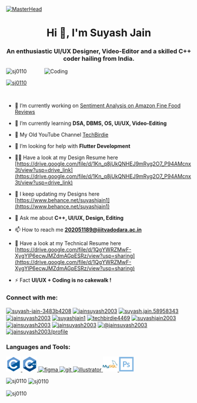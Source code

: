 [![MasterHead](https://drive.google.com/file/d/1mTKOfGVtVLGlHkvge9pVyPX8Db-zeAJf/view?usp=sharing)](https://www.linkedin.com/in/suyash-jain-3483b4208/)
<h1 align="center">Hi 👋, I'm Suyash Jain</h1>
<h3 align="center">An enthusiastic UI/UX Designer, Video-Editor and a skilled C++ coder hailing from India.</h3>
<img align="right" alt="Coding" width="400" src="https://cdn.dribbble.com/users/1162077/screenshots/3848914/programmer.gif">
<p align="left"> <img src="https://komarev.com/ghpvc/?username=sj0110&label=Profile%20views&color=0e75b6&style=flat" alt="sj0110" /> </p>

<p align="left"> <a href="https://github.com/ryo-ma/github-profile-trophy"><img src="https://github-profile-trophy.vercel.app/?username=sj0110" alt="sj0110" /></a> </p>

<p align="left"> <a href="https://twitter.com/" target="blank"><img src="https://img.shields.io/twitter/follow/?logo=twitter&style=for-the-badge" alt="" /></a> </p>

- 🔭 I’m currently working on [Sentiment Analysis on Amazon Fine Food Reviews](https://www.kaggle.com/code/jainsuyash2003/summer-internship)

- 🌱 I’m currently learning **DSA, DBMS, OS, UI/UX, Video-Editing**

- 👯 My Old YouTube Channel [TechBirdie](https://www.youtube.com/@techbirdie4469)

- 🤝 I’m looking for help with **Flutter Development**

- 👨‍💻 Have a look at my Design Resume here [https://drive.google.com/file/d/1Kn_q8jUkQNHEJ9mRyg2O7_P94AMcnx3t/view?usp=drive_link](https://drive.google.com/file/d/1Kn_q8jUkQNHEJ9mRyg2O7_P94AMcnx3t/view?usp=drive_link)

- 📝 I keep updating my Designs here [https://www.behance.net/suyashjain1](https://www.behance.net/suyashjain1)

- 💬 Ask me about **C++, UI/UX, Design, Editing**

- 📫 How to reach me **202051189@iiitvadodara.ac.in**

- 📄 Have a look at my Technical Resume here [https://drive.google.com/file/d/1QgYWRZMwF-XygYlP6ecwJMZdmAGpESRz/view?usp=sharing](https://drive.google.com/file/d/1QgYWRZMwF-XygYlP6ecwJMZdmAGpESRz/view?usp=sharing)

- ⚡ Fact **UI/UX + Coding is no cakewalk !**

<h3 align="left">Connect with me:</h3>
<p align="left">
<a href="https://linkedin.com/in/suyash-jain-3483b4208" target="blank"><img align="center" src="https://raw.githubusercontent.com/rahuldkjain/github-profile-readme-generator/master/src/images/icons/Social/linked-in-alt.svg" alt="suyash-jain-3483b4208" height="30" width="40" /></a>
<a href="https://kaggle.com/jainsuyash2003" target="blank"><img align="center" src="https://raw.githubusercontent.com/rahuldkjain/github-profile-readme-generator/master/src/images/icons/Social/kaggle.svg" alt="jainsuyash2003" height="30" width="40" /></a>
<a href="https://fb.com/suyash.jain.58958343" target="blank"><img align="center" src="https://raw.githubusercontent.com/rahuldkjain/github-profile-readme-generator/master/src/images/icons/Social/facebook.svg" alt="suyash.jain.58958343" height="30" width="40" /></a>
<a href="https://instagram.com/jainsuyash2003" target="blank"><img align="center" src="https://raw.githubusercontent.com/rahuldkjain/github-profile-readme-generator/master/src/images/icons/Social/instagram.svg" alt="jainsuyash2003" height="30" width="40" /></a>
<a href="https://www.behance.net/suyashjain1" target="blank"><img align="center" src="https://raw.githubusercontent.com/rahuldkjain/github-profile-readme-generator/master/src/images/icons/Social/behance.svg" alt="suyashjain1" height="30" width="40" /></a>
<a href="https://www.youtube.com/c/techbirdie4469" target="blank"><img align="center" src="https://raw.githubusercontent.com/rahuldkjain/github-profile-readme-generator/master/src/images/icons/Social/youtube.svg" alt="techbirdie4469" height="30" width="40" /></a>
<a href="https://www.codechef.com/users/suyashjain2003" target="blank"><img align="center" src="https://cdn.jsdelivr.net/npm/simple-icons@3.1.0/icons/codechef.svg" alt="suyashjain2003" height="30" width="40" /></a>
<a href="https://www.hackerrank.com/jainsuyash2003" target="blank"><img align="center" src="https://raw.githubusercontent.com/rahuldkjain/github-profile-readme-generator/master/src/images/icons/Social/hackerrank.svg" alt="jainsuyash2003" height="30" width="40" /></a>
<a href="https://www.leetcode.com/jainsuyash2003" target="blank"><img align="center" src="https://raw.githubusercontent.com/rahuldkjain/github-profile-readme-generator/master/src/images/icons/Social/leet-code.svg" alt="jainsuyash2003" height="30" width="40" /></a>
<a href="https://www.hackerearth.com/@jainsuyash2003" target="blank"><img align="center" src="https://raw.githubusercontent.com/rahuldkjain/github-profile-readme-generator/master/src/images/icons/Social/hackerearth.svg" alt="@jainsuyash2003" height="30" width="40" /></a>
<a href="https://auth.geeksforgeeks.org/user/jainsuyash2003/profile" target="blank"><img align="center" src="https://raw.githubusercontent.com/rahuldkjain/github-profile-readme-generator/master/src/images/icons/Social/geeks-for-geeks.svg" alt="jainsuyash2003/profile" height="30" width="40" /></a>
</p>

<h3 align="left">Languages and Tools:</h3>
<p align="left"> <a href="https://www.cprogramming.com/" target="_blank" rel="noreferrer"> <img src="https://raw.githubusercontent.com/devicons/devicon/master/icons/c/c-original.svg" alt="c" width="40" height="40"/> </a> <a href="https://www.w3schools.com/cpp/" target="_blank" rel="noreferrer"> <img src="https://raw.githubusercontent.com/devicons/devicon/master/icons/cplusplus/cplusplus-original.svg" alt="cplusplus" width="40" height="40"/> </a> <a href="https://www.figma.com/" target="_blank" rel="noreferrer"> <img src="https://www.vectorlogo.zone/logos/figma/figma-icon.svg" alt="figma" width="40" height="40"/> </a> <a href="https://git-scm.com/" target="_blank" rel="noreferrer"> <img src="https://www.vectorlogo.zone/logos/git-scm/git-scm-icon.svg" alt="git" width="40" height="40"/> </a> <a href="https://www.adobe.com/in/products/illustrator.html" target="_blank" rel="noreferrer"> <img src="https://www.vectorlogo.zone/logos/adobe_illustrator/adobe_illustrator-icon.svg" alt="illustrator" width="40" height="40"/> </a> <a href="https://www.mysql.com/" target="_blank" rel="noreferrer"> <img src="https://raw.githubusercontent.com/devicons/devicon/master/icons/mysql/mysql-original-wordmark.svg" alt="mysql" width="40" height="40"/> </a> <a href="https://www.photoshop.com/en" target="_blank" rel="noreferrer"> <img src="https://raw.githubusercontent.com/devicons/devicon/master/icons/photoshop/photoshop-line.svg" alt="photoshop" width="40" height="40"/> </a> </p>

<p><img align="left" src="https://github-readme-stats.vercel.app/api/top-langs?username=sj0110&show_icons=true&locale=en&layout=compact" alt="sj0110" /></p>

<p>&nbsp;<img align="center" src="https://github-readme-stats.vercel.app/api?username=sj0110&show_icons=true&locale=en" alt="sj0110" /></p>

<p><img align="center" src="https://github-readme-streak-stats.herokuapp.com/?user=sj0110&" alt="sj0110" /></p>
